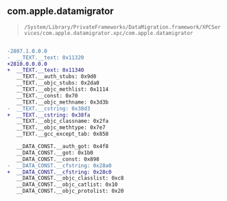 ## com.apple.datamigrator

> `/System/Library/PrivateFrameworks/DataMigration.framework/XPCServices/com.apple.datamigrator.xpc/com.apple.datamigrator`

```diff

-2807.1.0.0.0
-  __TEXT.__text: 0x11320
+2810.0.0.0.0
+  __TEXT.__text: 0x11340
   __TEXT.__auth_stubs: 0x9d0
   __TEXT.__objc_stubs: 0x2da0
   __TEXT.__objc_methlist: 0x1114
   __TEXT.__const: 0x70
   __TEXT.__objc_methname: 0x3d3b
-  __TEXT.__cstring: 0x38d3
+  __TEXT.__cstring: 0x38fa
   __TEXT.__objc_classname: 0x2fa
   __TEXT.__objc_methtype: 0x7e7
   __TEXT.__gcc_except_tab: 0x858

   __DATA_CONST.__auth_got: 0x4f8
   __DATA_CONST.__got: 0x1b0
   __DATA_CONST.__const: 0x898
-  __DATA_CONST.__cfstring: 0x28a0
+  __DATA_CONST.__cfstring: 0x28c0
   __DATA_CONST.__objc_classlist: 0xc8
   __DATA_CONST.__objc_catlist: 0x10
   __DATA_CONST.__objc_protolist: 0x20

```
